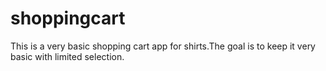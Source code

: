 # shoppingcart
 
This is a very basic shopping cart app for shirts.The goal is to keep it very basic with limited selection.
